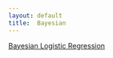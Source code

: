 ```yaml
---
layout: default
title:  Bayesian
---
```


[Bayesian Logistic Regression](https://williamscale.github.io/attachments/isye6420_project.pdf)